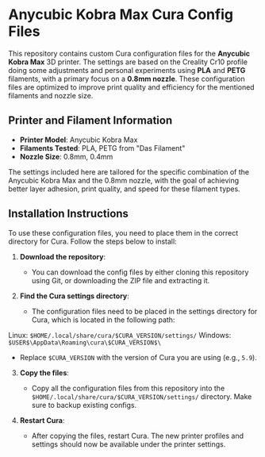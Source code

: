 # Anycubic Kobra Max Cura Config Files

This repository contains custom Cura configuration files for the **Anycubic Kobra Max** 3D printer. The settings are based on the Creality Cr10 profile doing some adjustments and personal experiments using **PLA** and **PETG** filaments, with a primary focus on a **0.8mm nozzle**. These configuration files are optimized to improve print quality and efficiency for the mentioned filaments and nozzle size.

## Printer and Filament Information

- **Printer Model**: Anycubic Kobra Max
- **Filaments Tested**: PLA, PETG from "Das Filament"
- **Nozzle Size**: 0.8mm, 0.4mm

The settings included here are tailored for the specific combination of the Anycubic Kobra Max and the 0.8mm nozzle, with the goal of achieving better layer adhesion, print quality, and speed for these filament types.

## Installation Instructions

To use these configuration files, you need to place them in the correct directory for Cura. Follow the steps below to install:

1. **Download the repository**:
   - You can download the config files by either cloning this repository using Git, or downloading the ZIP file and extracting it.

2. **Find the Cura settings directory**:
   - The configuration files need to be placed in the settings directory for Cura, which is located in the following path:
   
Linux:
     ```
     $HOME/.local/share/cura/$CURA_VERSION/settings/
     ```
Windows:
     ```
     $USER$\AppData\Roaming\cura\$CURA_VERSION$\
     ```
   

   - Replace `$CURA_VERSION` with the version of Cura you are using (e.g., `5.9`).

3. **Copy the files**:
   - Copy all the configuration files from this repository into the `$HOME/.local/share/cura/$CURA_VERSION/settings/` directory. Make sure to backup existing configs.

4. **Restart Cura**:
   - After copying the files, restart Cura. The new printer profiles and settings should now be available under the printer settings.
